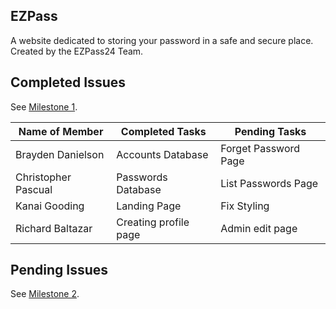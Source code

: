 ## EZPass
A website dedicated to storing your password in a safe and secure place. Created by the EZPass24 Team.

## Completed Issues
See [Milestone 1](https://github.com/orgs/ezpass24/projects/1).

| Name of Member | Completed Tasks | Pending Tasks |
| ----- | ----- | ----- |
| Brayden Danielson | Accounts Database | Forget Password Page |
| Christopher Pascual | Passwords Database | List Passwords Page |
| Kanai Gooding | Landing Page | Fix Styling |
| Richard Baltazar | Creating profile page | Admin edit page |

## Pending Issues

See [Milestone 2](https://github.com/orgs/ezpass24/projects/2).

